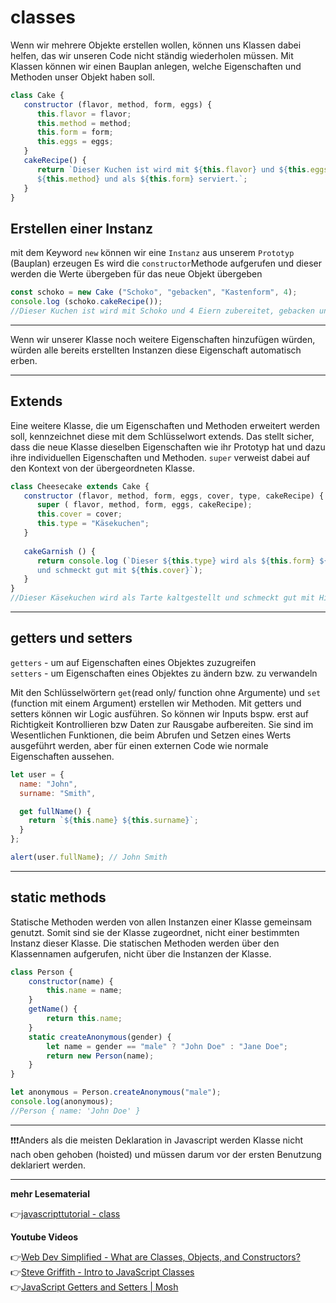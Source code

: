 # classes

Wenn wir mehrere Objekte erstellen wollen, können uns Klassen dabei helfen, das wir unseren Code nicht ständig wiederholen müssen.
Mit Klassen können wir einen Bauplan anlegen, welche Eigenschaften und Methoden unser Objekt haben soll.


```javascript
class Cake {
   constructor (flavor, method, form, eggs) {
      this.flavor = flavor;
      this.method = method;
      this.form = form;
      this.eggs = eggs;
   }
   cakeRecipe() {
      return `Dieser Kuchen ist wird mit ${this.flavor} und ${this.eggs} Eiern zubereitet, 
      ${this.method} und als ${this.form} serviert.`;
   }
}
```
## Erstellen einer Instanz

mit dem Keyword `new` können wir eine `Instanz` aus unserem `Prototyp` (Bauplan) erzeugen
Es wird die `constructor`Methode aufgerufen und dieser werden die Werte übergeben für das neue Objekt übergeben

```javascript
const schoko = new Cake ("Schoko", "gebacken", "Kastenform", 4);
console.log (schoko.cakeRecipe());
//Dieser Kuchen ist wird mit Schoko und 4 Eiern zubereitet, gebacken und als Kastenform serviert.
```
---
Wenn wir unserer Klasse noch weitere Eigenschaften hinzufügen würden, würden alle bereits erstellten Instanzen diese Eigenschaft automatisch erben.

---

## Extends

Eine weitere Klasse, die um Eigenschaften und Methoden erweitert werden soll, kennzeichnet diese mit dem Schlüsselwort extends. Das stellt sicher, dass die neue Klasse dieselben Eigenschaften wie ihr Prototyp hat und dazu ihre individuellen Eigenschaften und Methoden.
`super` verweist dabei auf den Kontext von der übergeordneten Klasse.

```javascript
class Cheesecake extends Cake {
   constructor (flavor, method, form, eggs, cover, type, cakeRecipe) {
      super ( flavor, method, form, eggs, cakeRecipe);
      this.cover = cover;
      this.type = "Käsekuchen";
   }
	
   cakeGarnish () {
      return console.log (`Dieser ${this.type} wird als ${this.form} ${this.method} 
      und schmeckt gut mit ${this.cover}`);
   }
}
//Dieser Käsekuchen wird als Tarte kaltgestellt und schmeckt gut mit Himbeeren.
```
---

## getters und setters

`getters` - um auf Eigenschaften eines Objektes zuzugreifen\
`setters` - um Eigenschaften eines Objektes zu ändern bzw. zu verwandeln

Mit den Schlüsselwörtern `get`(read only/ function ohne Argumente) und `set` (function mit einem Argument) erstellen wir Methoden.
Mit getters und setters können wir Logic ausführen. So können wir Inputs bspw. erst auf Richtigkeit Kontrollieren bzw Daten zur Rausgabe aufbereiten.
Sie sind im Wesentlichen Funktionen, die beim Abrufen und Setzen eines Werts ausgeführt werden, aber für einen externen Code wie normale Eigenschaften aussehen.

```javascript
let user = {
  name: "John",
  surname: "Smith",

  get fullName() {
    return `${this.name} ${this.surname}`;
  }
};

alert(user.fullName); // John Smith
```
---
## static methods

Statische Methoden werden von allen Instanzen einer Klasse gemeinsam genutzt. Somit sind sie der Klasse zugeordnet, nicht einer bestimmten Instanz dieser Klasse. Die statischen Methoden werden über den Klassennamen aufgerufen, nicht über die Instanzen der Klasse. 

```javascript
class Person {
	constructor(name) {
		this.name = name;
	}
	getName() {
		return this.name;
	}
	static createAnonymous(gender) {
		let name = gender == "male" ? "John Doe" : "Jane Doe";
		return new Person(name);
	}
}

let anonymous = Person.createAnonymous("male");
console.log(anonymous);
//Person { name: 'John Doe' }
```
---

:exclamation::exclamation::exclamation:Anders als die meisten Deklaration in Javascript werden Klasse nicht nach oben gehoben (hoisted) und müssen darum vor der ersten Benutzung deklariert werden.


---
**mehr Lesematerial**

:point_right:[javascripttutorial - class](https://www.javascripttutorial.net/es6/javascript-class/)

**Youtube Videos**

:point_right:[Web Dev Simplified - What are Classes, Objects, and Constructors?](https://www.youtube.com/watch?v=5AWRivBk0Gw)\
:point_right:[Steve Griffith - Intro to JavaScript Classes](https://www.youtube.com/watch?v=_D6ilsRB9tw)\
:point_right:[JavaScript Getters and Setters | Mosh](https://www.youtube.com/watch?v=bl98dm7vJt0&t=314s)






